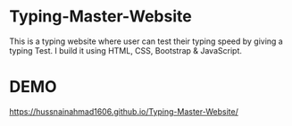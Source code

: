 # Typing-Master-Website
This is a typing website where user can test their typing speed by giving a typing Test. I build it using HTML, CSS, Bootstrap &amp; JavaScript.

# DEMO
https://hussnainahmad1606.github.io/Typing-Master-Website/
